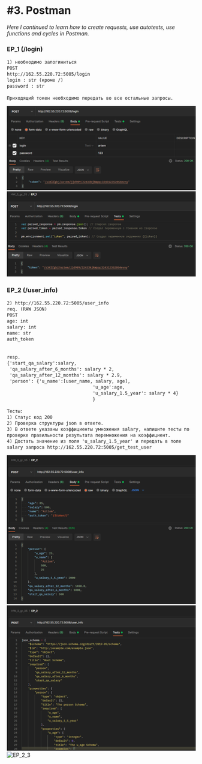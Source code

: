 # #3. Postman  
*Here I continued to learn how to create requests, use autotests, use functions and cycles in Postman.*  

### EP_1 (/login)  

```
1) необходимо залогиниться
POST
http://162.55.220.72:5005/login
login : str (кроме /)
password : str

Приходящий токен необходимо передать во все остальные запросы.
```
![EP_1_1](https://github.com/artemlat/postman_hw_3/blob/main/EP_1_1.png)
![EP_1](https://github.com/artemlat/postman_hw_3/blob/main/EP_1.png)

### EP_2 (/user_info)

```
2) http://162.55.220.72:5005/user_info
req. (RAW JSON)
POST
age: int
salary: int
name: str
auth_token


resp.
{'start_qa_salary':salary,
 'qa_salary_after_6_months': salary * 2,
 'qa_salary_after_12_months': salary * 2.9,
 'person': {'u_name':[user_name, salary, age],
                                'u_age':age,
                                'u_salary_1.5_year': salary * 4}
                                }

Тесты:
1) Статус код 200
2) Проверка структуры json в ответе.
3) В ответе указаны коэффициенты умножения salary, напишите тесты по проверке правильности результата перемножения на коэффициент.
4) Достать значение из поля 'u_salary_1.5_year' и передать в поле salary запроса http://162.55.220.72:5005/get_test_user
```
![EP_2_1](https://github.com/artemlat/postman_hw_3/blob/main/EP_2_1.png)
![EP_2_2](https://github.com/artemlat/postman_hw_3/blob/main/EP_2_2.png)
![EP_2_3]()




